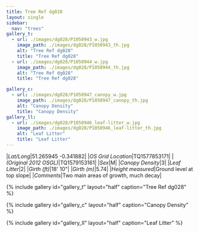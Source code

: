```yaml
---
title: Tree Ref dg028
layout: single
sidebar:
  nav: "trees"
gallery_t: 
  - url: ./images/dg028/P1050943_w.jpg
    image_path: ./images/dg028/P1050943_th.jpg
    alt: "Tree Ref dg028"
    title: "Tree Ref dg028"
  - url: ./images/dg028/P1050944_w.jpg
    image_path: ./images/dg028/P1050944_th.jpg
    alt: "Tree Ref dg028"
    title: "Tree Ref dg028"

gallery_c:
  - url: ./images/dg028/P1050947_canopy_w.jpg
    image_path: ./images/dg028/P1050947_canopy_th.jpg
    alt: "Canopy Density"
    title: "Canopy Density"
gallery_ll:
  - url: ./images/dg028/P1050946_leaf-litter_w.jpg
    image_path: ./images/dg028/P1050946_leaf-litter_th.jpg
    alt: "Leaf Litter"
    title: "Leaf Litter"
---
```


|*Lat/Long*|51.265945 -0.341882|
|*OS Grid Location*|TQ1577853171|
|*(Original 2012 OSGL)*|TQ1579153161|
|*Sex*|M|
|*Canopy Density*|3|
|*Leaf Litter*|2|
|*Girth (ft)*|18' 10"|
|*Girth (m)*|5.74|
|*Height measured*|Ground level at top slope|
|*Comments*|Two main areas of growth, much decay|

{% include gallery id="gallery_t" layout="half" caption="Tree Ref dg028" %}

{% include gallery id="gallery_c" layout="half" caption="Canopy Density" %}

{% include gallery id="gallery_ll" layout="half" caption="Leaf Litter" %}

